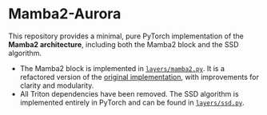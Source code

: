 # Mamba2-Aurora

This repository provides a minimal, pure PyTorch implementation of the **Mamba2 architecture**, including both the Mamba2 block and the SSD algorithm.

- The Mamba2 block is implemented in [`layers/mamba2.py`](./layers/mamba2.py). It is a refactored version of the [original implementation](https://github.com/state-spaces/mamba/blob/main/mamba_ssm/modules/mamba2_simple.py), with improvements for clarity and modularity.
- All Triton dependencies have been removed. The SSD algorithm is implemented entirely in PyTorch and can be found in [`layers/ssd.py`](./layers/ssd.py).
